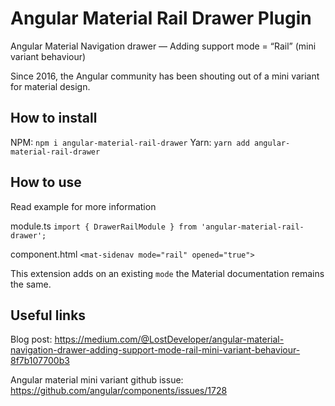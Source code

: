 # Angular Material Rail Drawer Plugin

Angular Material Navigation drawer — Adding support mode = “Rail” (mini variant behaviour)

Since 2016, the Angular community has been shouting out of a mini variant for material design.

## How to install

NPM:
`npm i angular-material-rail-drawer`
Yarn:
`yarn add angular-material-rail-drawer`

## How to use
Read example for more information

module.ts
`import { DrawerRailModule } from 'angular-material-rail-drawer';`

component.html
`<mat-sidenav mode="rail" opened="true">`

This extension adds on an existing `mode` the Material documentation remains the same.

## Useful links

Blog post:
https://medium.com/@LostDeveloper/angular-material-navigation-drawer-adding-support-mode-rail-mini-variant-behaviour-8f7b107700b3

Angular material mini variant github issue:
https://github.com/angular/components/issues/1728